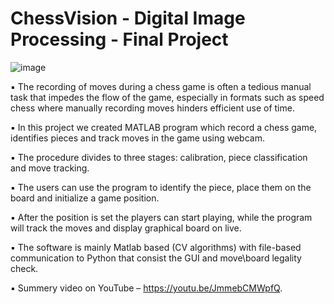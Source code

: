 # ChessVision - Digital Image Processing - Final Project
![image](https://user-images.githubusercontent.com/54889635/110147847-cff6b700-7de4-11eb-9c56-f23b53037db5.png)

▪ The recording of moves during a chess game is often a tedious manual task that impedes the flow of the game, especially in formats such as speed chess where manually recording moves hinders efficient use of time.

▪ In this project we created MATLAB program which record a chess game, identifies pieces and track moves in the game using webcam. 

▪ The procedure divides to three stages: calibration, piece classification and move tracking.

▪ The users can use the program to identify the piece, place them on the board and initialize a game position.

▪ After the position is set the players can start playing, while the program will track the moves and display graphical board on live. 

▪	The software is mainly Matlab based (CV algorithms) with file-based communication to Python that consist the GUI and move\board legality check.

▪	Summery video on YouTube – https://youtu.be/JmmebCMWpfQ.
